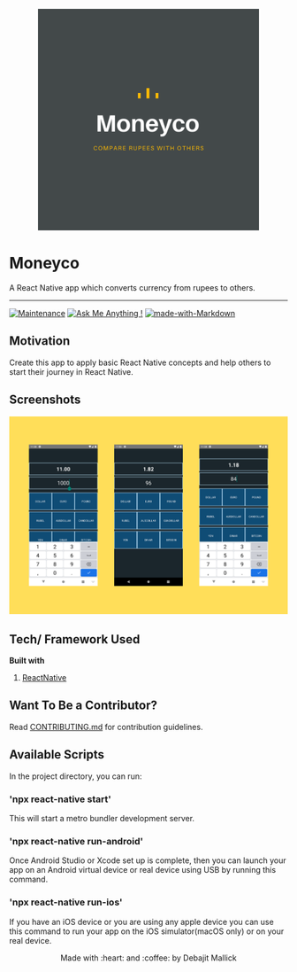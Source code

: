 <p align="center">
  <img style="border-width: 0" width="400" height="400" src="./assets/logo.png" alt="Todo App logo">
</p>

# Moneyco

A React Native app which converts currency from rupees to others.

---

[![Maintenance](https://img.shields.io/badge/Maintained%3F-yes-green.svg)](https://github.com/debajit13/Moneyco/graphs/commit-activity) [![Ask Me Anything !](https://img.shields.io/badge/Ask%20me-anything-1abc9c.svg)](https://github.com/debajit13/Moneyco/discussions/1) [![made-with-Markdown](https://img.shields.io/badge/Made%20with-Markdown-1f425f.svg)](http://commonmark.org)

## Motivation

Create this app to apply basic React Native concepts and help others to start their journey in React Native.

## Screenshots

<img src="assets/screenshot.png">

## Tech/ Framework Used

**Built with**

1. [ReactNative](https://reactnative.dev/)

## Want To Be a Contributor?

Read [CONTRIBUTING.md](./CONTRIBUTING.md) for contribution guidelines.

## Available Scripts

In the project directory, you can run:

### 'npx react-native start'

This will start a metro bundler development server.

### 'npx react-native run-android'

Once Android Studio or Xcode set up is complete, then you can launch your app on an Android virtual device or real device using USB by running this command.

### 'npx react-native run-ios'

If you have an iOS device or you are using any apple device you can use this command to run your app on the iOS simulator(macOS only) or on your real device.

<p align="center">Made with :heart: and :coffee: by Debajit Mallick</p>
